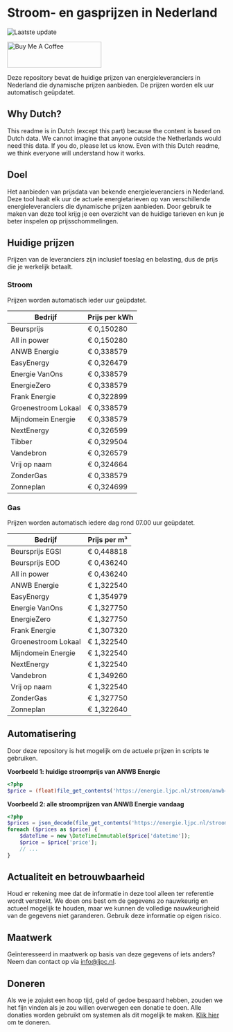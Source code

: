 # Stroom- en gasprijzen in Nederland

![Laatste update](https://img.shields.io/badge/laatste%20update-2025--03--03%2020%3A00%20CET-brightgreen)

<a href="https://www.buymeacoffee.com/Lars-" target="_blank"><img src="https://cdn.buymeacoffee.com/buttons/v2/default-orange.png" alt="Buy Me A Coffee" height="60" style="height: 60px !important;width: 217px !important;" ></a>

Deze repository bevat de huidige prijzen van energieleveranciers in Nederland die dynamische prijzen aanbieden. De prijzen worden elk uur automatisch geüpdatet.

## Why Dutch?

This readme is in Dutch (except this part) because the content is based on Dutch data. We cannot imagine that anyone outside the Netherlands would need this data. If you do, please let us know. Even with this Dutch readme, we think
everyone will understand how it works.

## Doel

Het aanbieden van prijsdata van bekende energieleveranciers in Nederland. Deze tool haalt elk uur de actuele energietarieven op van verschillende energieleveranciers die dynamische prijzen aanbieden. Door gebruik te maken van deze tool
krijg je een overzicht van de huidige tarieven en kun je beter inspelen op prijsschommelingen.

## Huidige prijzen

Prijzen van de leveranciers zijn inclusief toeslag en belasting, dus de prijs die je werkelijk betaalt.

### Stroom

Prijzen worden automatisch ieder uur geüpdatet.

 Bedrijf | Prijs per kWh 
---------|---------------
Beursprijs | € 0,150280
All in power | € 0,150280
ANWB Energie | € 0,338579
EasyEnergy | € 0,326479
Energie VanOns | € 0,338579
EnergieZero | € 0,338579
Frank Energie | € 0,322899
Groenestroom Lokaal | € 0,338579
Mijndomein Energie | € 0,338579
NextEnergy | € 0,326599
Tibber | € 0,329504
Vandebron | € 0,326579
Vrij op naam | € 0,324664
ZonderGas | € 0,338579
Zonneplan | € 0,324699


### Gas

Prijzen worden automatisch iedere dag rond 07.00 uur geüpdatet.

 Bedrijf | Prijs per m³ 
---------|--------------
Beursprijs EGSI | € 0,448818
Beursprijs EOD | € 0,436240
All in power | € 0,436240
ANWB Energie | € 1,322540
EasyEnergy | € 1,354979
Energie VanOns | € 1,327750
EnergieZero | € 1,327750
Frank Energie | € 1,307320
Groenestroom Lokaal | € 1,322540
Mijndomein Energie | € 1,322540
NextEnergy | € 1,322540
Vandebron | € 1,349260
Vrij op naam | € 1,322540
ZonderGas | € 1,327750
Zonneplan | € 1,322640


## Automatisering

Door deze repository is het mogelijk om de actuele prijzen in scripts te gebruiken.

**Voorbeeld 1: huidige stroomprijs van ANWB Energie**

```php
<?php
$price = (float)file_get_contents('https://energie.ljpc.nl/stroom/anwb-energie-nu.txt');

```

**Voorbeeld 2: alle stroomprijzen van ANWB Energie vandaag**

```php
<?php
$prices = json_decode(file_get_contents('https://energie.ljpc.nl/stroom/all-in-power-vandaag.json'),true);
foreach ($prices as $price) {
    $dateTime = new \DateTimeImmutable($price['datetime']);
    $price = $price['price'];
    // ...
}
```

## Actualiteit en betrouwbaarheid

Houd er rekening mee dat de informatie in deze tool alleen ter referentie wordt verstrekt. We doen ons best om de gegevens zo nauwkeurig en actueel mogelijk te houden, maar we kunnen de volledige nauwkeurigheid van de gegevens niet
garanderen. Gebruik deze informatie op eigen risico.

## Maatwerk

Geïnteresseerd in maatwerk op basis van deze gegevens of iets anders? Neem dan contact op
via [info@ljpc.nl](mailto:info@ljpc.nl?subject=Energie%20prijzen).

## Doneren

Als we je zojuist een hoop tijd, geld of gedoe bespaard hebben, zouden we het fijn vinden als je zou willen overwegen een
donatie te doen. Alle donaties worden gebruikt om systemen als dit mogelijk te
maken. [Klik hier](https://www.buymeacoffee.com/Lars-) om te doneren.
